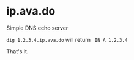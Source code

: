 # ip.ava.do

Simple DNS echo server

`dig 1.2.3.4.ip.ava.do` will return ` IN A 1.2.3.4`

That's it.
